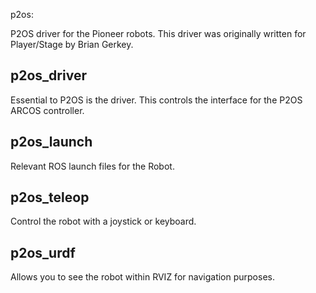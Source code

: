 p2os: 

P2OS driver for the Pioneer robots. This driver was originally written for Player/Stage by Brian Gerkey.

p2os_driver
-----------

Essential to P2OS is the driver. This controls the interface for the P2OS ARCOS controller. 


p2os_launch
-----------

Relevant ROS launch files for the Robot. 


p2os_teleop
-----------

Control the robot with a joystick or keyboard. 


p2os_urdf
---------

Allows you to see the robot within RVIZ for navigation purposes. 

